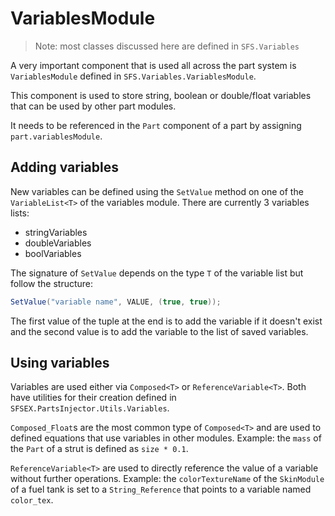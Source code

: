 # VariablesModule
> Note: most classes discussed here are defined in `SFS.Variables`

A very important component that is used all across the part system is `VariablesModule` defined in `SFS.Variables.VariablesModule`.

This component is used to store string, boolean or double/float variables that can be used by other part modules.

It needs to be referenced in the `Part` component of a part by assigning `part.variablesModule`.

## Adding variables
New variables can be defined using the `SetValue` method on one of the `VariableList<T>` of the variables module. There are currently 3 variables lists:
- stringVariables
- doubleVariables
- boolVariables

The signature of `SetValue` depends on the type `T` of the variable list but follow the structure: 
```csharp
SetValue("variable name", VALUE, (true, true));
```
The first value of the tuple at the end is to add the variable if it doesn't exist and the second value is to add the variable to the list of saved variables.

## Using variables
Variables are used either via `Composed<T>` or `ReferenceVariable<T>`. Both have utilities for their creation defined in `SFSEX.PartsInjector.Utils.Variables`.

`Composed_Float`s are the most common type of `Composed<T>` and are used to defined equations that use variables in other modules.
Example: the `mass` of the `Part` of a strut is defined as `size * 0.1`.

`ReferenceVariable<T>` are used to directly reference the value of a variable without further operations. 
Example: the `colorTextureName` of the `SkinModule` of a  fuel tank is set to a `String_Reference` that points to a variable named `color_tex`.
